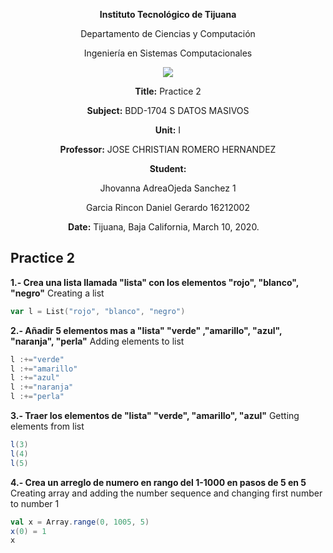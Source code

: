 <div align="center">

**Instituto Tecnológico de Tijuana**

Departamento de Ciencias y Computación

Ingeniería en Sistemas Computacionales

 [![](https://upload.wikimedia.org/wikipedia/commons/2/2e/ITT.jpg)](https://upload.wikimedia.org/wikipedia/commons/2/2e/ITT.jpg)

**Title:**
Practice 2

**Subject:**
BDD-1704 S DATOS MASIVOS

**Unit:**
 I

**Professor:**
JOSE CHRISTIAN ROMERO HERNANDEZ

**Student:**

Jhovanna AdreaOjeda Sanchez
1

Garcia Rincon Daniel Gerardo 
16212002



**Date:**
Tijuana, Baja California, March 10, 2020. 
</div>


## Practice 2

**1.- Crea una lista llamada "lista" con los elementos "rojo", "blanco", "negro"**
Creating a list
```scala
var l = List("rojo", "blanco", "negro")
```

**2.- Añadir 5 elementos mas a "lista" "verde" ,"amarillo", "azul", "naranja", "perla"**
Adding elements to list

```scala
l :+="verde"
l :+="amarillo"
l :+="azul"
l :+="naranja"
l :+="perla" 
```
**3.- Traer los elementos de "lista" "verde", "amarillo", "azul"**
Getting elements from list

```scala
l(3)
l(4)
l(5)
```

**4.- Crea un arreglo de numero en rango del 1-1000 en pasos de 5 en 5**
Creating array and adding the number sequence and changing first number to number 1

```scala
val x = Array.range(0, 1005, 5)
x(0) = 1
x
```
